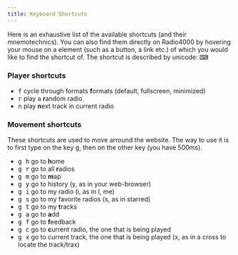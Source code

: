 ```yaml
---
title: Keyboard Shortcuts
---
```


Here is an exhaustive list of the available shortcuts (and their mnemotechnics). You can also find them directly on Radio4000 by hovering your mouse on a element (such as a button, a link etc.) of which you would like to find the shortcut of. The shortcut is described by unicode: ⌨

### Player shortcuts

<ul>
	<li><kbd>f</kbd> cycle through formats <strong>f</strong>ormats (default, fullscreen, minimized)</li>
	<li><kbd>r</kbd> play a <strong>r</strong>andom radio</li>
	<li><kbd>n</kbd> play <strong>n</strong>ext track in current radio</li>
</ul>

### Movement shortcuts

These shortcuts are used to move arround the website. The way to use it is to first type on the key <kbd>g</kbd>, then on the other key (you have 500ms).

<ul>
	<li><kbd>g h</kbd> go to <strong>h</strong>ome</li>
	<li><kbd>g r</kbd> go to all <strong>r</strong>adios </li>
	<li><kbd>g m</kbd> go to <strong>m</strong>ap</li>
	<li><kbd>g y</kbd> go to history (y, as in your web-browser)</li>
	<li><kbd>g i</kbd> go to my radio (i, as in I, me)</li>
	<li><kbd>g s</kbd> go to my favorite radios (s, as in starred)</li>
	<li><kbd>g t</kbd> go to my <strong>t</strong>racks</li>
	<li><kbd>g a</kbd> go to <strong>a</strong>dd</li>
	<li><kbd>g f</kbd> go to <strong>f</strong>eedback</li>
	<li><kbd>g c</kbd> go to <strong>c</strong>urrent radio, the one that is being played</li>
	<li><kbd>g x</kbd> go to current track, the one that is being played (x, as in a cross to locate the track/trax)</li>
</ul>
